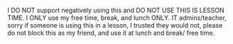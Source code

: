 I DO NOT support negatively using this and DO NOT USE THIS IS LESSON TIME. I ONLY use my free time, break, and lunch ONLY.
IT admins/teacher, sorry if someone is using this in a lesson, I trusted they would not, please do not block this as my friend, and use it at lunch and break/ free time.

~~~ From owner - PleaseInsertText
